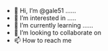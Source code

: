 - 👋 Hi, I’m @gale51 ......
- 👀 I’m interested in .....
- 🌱 I’m currently learning ......
- 💞️ I’m looking to collaborate on 
- 📫 How to reach me 

<!---
gale51/gale51 is a ✨ special ✨ repository because its `README.md` (this file) appears on your GitHub profile.
You can click the Preview link to take a look at your changes.
--->
